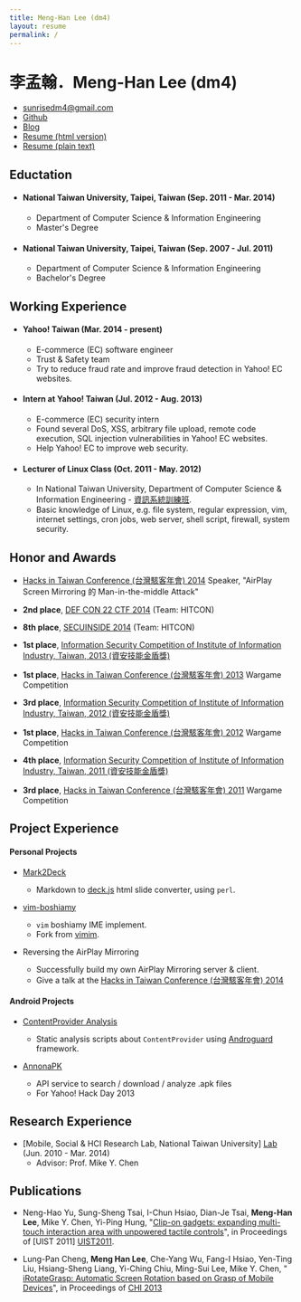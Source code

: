 ```yaml
---
title: Meng-Han Lee (dm4)
layout: resume
permalink: /
---
```


李孟翰．Meng-Han Lee (dm4)
==========================


- <sunrisedm4@gmail.com>
- [Github](http://github.com/dm4)
- [Blog](http://blog.dm4.tw)
- [Resume (html version)](http://resume.dm4.tw)
- [Resume (plain text)](https://raw.githubusercontent.com/dm4/resume.dm4.tw/gh-pages/menghanlee.md)


Eductation
----------

- ####  National Taiwan University, Taipei, Taiwan (Sep. 2011 - Mar. 2014)
    *   Department of Computer Science &
        Information Engineering
    *   Master's Degree

- ####  National Taiwan University, Taipei, Taiwan (Sep. 2007 - Jul. 2011)
    *   Department of Computer Science & Information Engineering
    *   Bachelor's Degree


Working Experience
------------------

- ####  Yahoo! Taiwan (Mar. 2014 - present)
    *   E-commerce (EC) software engineer
    *   Trust & Safety team
    *   Try to reduce fraud rate and improve fraud detection
        in Yahoo! EC websites.

- ####  Intern at Yahoo! Taiwan (Jul. 2012 - Aug. 2013)
    *   E-commerce (EC) security intern
    *   Found several DoS, XSS, arbitrary file upload,
        remote code execution, SQL injection vulnerabilities
        in Yahoo! EC websites.
    *   Help Yahoo! EC to improve web security.

- ####  Lecturer of Linux Class (Oct. 2011 - May. 2012)
    *   In National Taiwan University, Department of
        Computer Science & Information Engineering -
        [資訊系統訓練班][NTU CSIE Train].
    *   Basic knowledge of Linux, e.g. file system,
        regular expression, vim, internet settings,
        cron jobs, web server, shell script, firewall,
        system security.


Honor and Awards
----------------

-   [Hacks in Taiwan Conference (台灣駭客年會) 2014][HIT2014]
    Speaker, "AirPlay Screen Mirroring 的 Man-in-the-middle Attack"

-   __2nd place__, [DEF CON 22 CTF 2014][DEF CON 22 CTF 2014]
    (Team: HITCON)

-   __8th place__, [SECUINSIDE 2014][SECUINSIDE 2014]
    (Team: HITCON)

-   __1st place__, [Information Security Competition
    of Institute of Information Industry, Taiwan,
    2013 (資安技能金盾獎)][Gold Shield 2013]

-   __1st place__, [Hacks in Taiwan Conference (台灣駭客年會)
    2013][HIT2013] Wargame Competition

-   __3rd place__, [Information Security Competition
    of Institute of Information Industry, Taiwan,
    2012 (資安技能金盾獎)][Gold Shield 2012]

-   __1st place__, [Hacks in Taiwan Conference (台灣駭客年會)
    2012][HIT2012] Wargame Competition

-   __4th place__, [Information Security Competition
    of Institute of Information Industry, Taiwan,
    2011 (資安技能金盾獎)][Gold Shield 2011]

-   __3rd place__, [Hacks in Taiwan Conference (台灣駭客年會)
    2011][HIT2011] Wargame Competition


Project Experience
------------------

#### Personal Projects

-   [Mark2Deck][Mark2Deck]
    *   Markdown to [deck.js][deck.js] html slide
        converter, using `perl`.

-   [vim-boshiamy][vim-boshiamy]
    *   `vim` boshiamy IME implement.
    *   Fork from [vimim][vimim].

-   Reversing the AirPlay Mirroring
    *   Successfully build my own AirPlay Mirroring server & client.
    *   Give a talk at the [Hacks in Taiwan Conference (台灣駭客年會) 2014][HIT2014]

#### Android Projects

-   [ContentProvider Analysis][contentprovider-androguard]
    *   Static analysis scripts about `ContentProvider` using
        [Androguard][androguard] framework.

-   [AnnonaPK][AnnonaPK]
    *   API service to search / download / analyze .apk files
    *   For Yahoo! Hack Day 2013


Research Experience
-------------------

-   [Mobile, Social & HCI Research Lab, National Taiwan University]
    [Lab] (Jun. 2010 - Mar. 2014)
    *   Advisor: Prof. Mike Y. Chen


Publications
------------

-   Neng-Hao Yu, Sung-Sheng Tsai, I-Chun Hsiao,
    Dian-Je Tsai, __Meng-Han Lee__, Mike Y. Chen,
    Yi-Ping Hung, "[Clip-on gadgets: expanding multi-
    touch interaction area with unpowered tactile
    controls][Clip-on]", in Proceedings of [UIST 2011]
    [UIST2011].

-   Lung-Pan Cheng, __Meng Han Lee__, Che-Yang Wu,
    Fang-I Hsiao, Yen-Ting Liu, Hsiang-Sheng Liang,
    Yi-Ching Chiu, Ming-Sui Lee, Mike Y. Chen, "[
    iRotateGrasp: Automatic Screen Rotation based
    on Grasp of Mobile Devices][iRotateGrasp]", in
    Proceedings of [CHI 2013][CHI2013]


[Mark2Deck]:        https://github.com/dm4/Mark2Deck
[deck.js]:          http://imakewebthings.github.com/deck.js/
[Lab]:              http://ntumobile.org
[Clip-on]:          http://dl.acm.org/citation.cfm?id=2047243
[UIST2011]:         http://www.acm.org/uist/uist2011/
[Gold Shield 2011]: http://security.cisanet.org.tw/
[Gold Shield 2012]: http://is.w18.noonspace.tw/main/modules/MySpace/index.php?sn=is&pg=ZC120
[Gold Shield 2013]: https://security.cisanet.org.tw/
[HIT2011]:          http://hitcon.org/2011
[HIT2012]:          http://hitcon.org/2012
[HIT2013]:          http://hitcon.org/2012
[HIT2014]:          http://hitcon.org/2014/agenda/
[vimim]:            https://code.google.com/p/vimim/
[vim-boshiamy]:     https://github.com/dm4/vim-boshiamy
[CHI2013]:          http://chi2013.acm.org/
[NTU CSIE Train]:   http://www.csie.ntu.edu.tw/train/
[androguard]:       https://code.google.com/p/androguard/
[contentprovider-androguard]: https://github.com/dm4/contentprovider-androguard
[AnnonaPK]:         https://github.com/dm4/AnnonaPK
[iRotateGrasp]:     http://dl.acm.org/citation.cfm?id=2380305
[SECUINSIDE 2014]:  http://secuinside.com/2014/index.html
[DEF CON 22 CTF 2014]: https://legitbs.net/2014/
